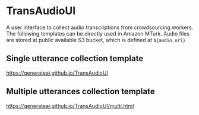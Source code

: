 # TransAudioUI
A user interface to collect audio transcriptions from crowdsourcing workers. <br />
The following templates can be directly used in Amazon MTurk. Audio files are stored at public available S3 bucket, which is defined at `${audio_url}`

## Single utterance collection template
https://generateai.github.io/TransAudioUI

## Multiple utterances collection template
https://generateai.github.io/TransAudioUI/multi.html
